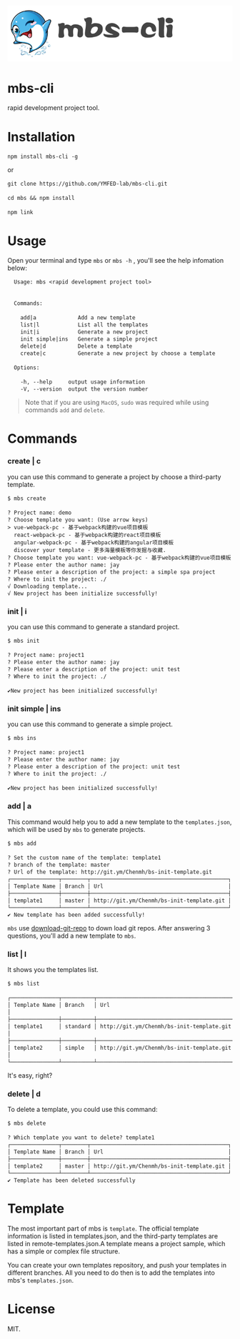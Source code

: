 ![Scion Logo](./logo.png)





# mbs-cli

rapid development project tool.



# Installation

```
npm install mbs-cli -g
```
or
```
git clone https://github.com/YMFED-lab/mbs-cli.git

cd mbs && npm install

npm link
```

# Usage
Open your terminal and type `mbs` or `mbs -h` , you'll see the help infomation below:
```
  Usage: mbs <rapid development project tool>


  Commands:

    add|a             Add a new template
    list|l            List all the templates
    init|i            Generate a new project
    init simple|ins   Generate a simple project
    delete|d          Delete a template
    create|c          Generate a new project by choose a template
  
  Options:

    -h, --help     output usage information
    -V, --version  output the version number
```

> Note that if you are using `MacOS`, `sudo` was required while using commands `add` and `delete`.



# Commands

### create | c

you can use this command to generate a  project by  choose a third-party template.

```
$ mbs create

? Project name: demo
? Choose template you want: (Use arrow keys)
> vue-webpack-pc - 基于webpack构建的vue项目模板
  react-webpack-pc - 基于webpack构建的react项目模板
  angular-webpack-pc - 基于webpack构建的angular项目模板
  discover your template - 更多海量模板等你发掘与收藏.
? Choose template you want: vue-webpack-pc - 基于webpack构建的vue项目模板
? Please enter the author name: jay
? Please enter a description of the project: a simple spa project
? Where to init the project: ./
√ Downloading template...
√ New project has been initialize successfully!
```



### init | i

you can use this command to generate a standard project.
```
$ mbs init

? Project name: project1
? Please enter the author name: jay
? Please enter a description of the project: unit test
? Where to init the project: ./

✔New project has been initialized successfully!
```



### init simple | ins

you can use this command to generate a simple project.

```
$ mbs ins

? Project name: project1
? Please enter the author name: jay
? Please enter a description of the project: unit test
? Where to init the project: ./

✔New project has been initialized successfully!
```



### add | a

This command would help you to add a new template to the `templates.json`, which will be used by `mbs` to generate projects.

```
$ mbs add

? Set the custom name of the template: template1
? branch of the template: master
? Url of the template: http://git.ym/Chenmh/bs-init-template.git
┌───────────────┬────────┬───────────────────────────────────────────┐
│ Template Name │ Branch │ Url                                       │
├───────────────┼────────┼───────────────────────────────────────────┤
│ template1     │ master │ http://git.ym/Chenmh/bs-init-template.git │
└───────────────┴────────┴───────────────────────────────────────────┘
✔ New template has been added successfully!
```

`mbs` use [download-git-repo](https://github.com/flipxfx/download-git-repo) to down load git repos. After answering 3 questions, you'll add a new template to `mbs`.



### list | l

It shows you the templates list.

```
$ mbs list

┌───────────────┬──────────┬───────────────────────────────────────────┐
│ Template Name │ Branch   │ Url                                       │
├───────────────┼──────────┼───────────────────────────────────────────┤
│ template1     │ standard │ http://git.ym/Chenmh/bs-init-template.git │
├───────────────┼──────────┼───────────────────────────────────────────┤
│ template2     │ simple   │ http://git.ym/Chenmh/bs-init-template.git │
└───────────────┴──────────┴───────────────────────────────────────────┘
```

It's easy, right?

### delete | d
To delete a template, you could use this command:
```
$ mbs delete

? Which template you want to delete? template1 
┌───────────────┬────────┬───────────────────────────────────────────┐
│ Template Name │ Branch │ Url                                       │
├───────────────┼────────┼───────────────────────────────────────────┤
│ template2     │ master │ http://git.ym/Chenmh/bs-init-template.git │
└───────────────┴────────┴───────────────────────────────────────────┘
✔ Template has been deleted successfully
```

# Template
The most important part of mbs is `template`. The official template information is listed in templates.json, and the third-party templates are listed in remote-templates.json.A template means a project sample, which has a simple or complex file structure.

You can create your own templates repository, and push your templates in different branches. All you need to do then is to add the templates into mbs's `templates.json`.

# License
MIT.









